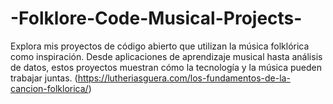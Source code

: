 # -Folklore-Code-Musical-Projects-
Explora mis proyectos de código abierto que utilizan la música folklórica como inspiración. Desde aplicaciones de aprendizaje musical hasta análisis de datos, estos proyectos muestran cómo la tecnología y la música pueden trabajar juntas.
(https://lutheriasguera.com/los-fundamentos-de-la-cancion-folklorica/)
